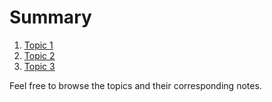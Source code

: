 # Summary

1. [Topic 1](./01_Topic_1/notes.md)
2. [Topic 2](./02_Topic_2/notes.md)
3. [Topic 3](./03_Topic_3/notes.md)

Feel free to browse the topics and their corresponding notes.
